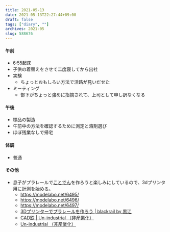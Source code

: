 ```yaml
---
title: 2021-05-13
date: 2021-05-13T22:27:44+09:00
draft: false
tags: ["diary", ""]
archives: 2021-05
slug: 588676
---
```

#### 午前
- 6:55起床
- 子供の着替えをさせて二度寝してから出社
- 実験
  - ちょっとおもしろい方法で活路が見いだせた
- ミーティング
  - 部下がちょっと強めに指摘されて、上司として申し訳なくなる
#### 午後
- 標品の製造
- 午前中の方法を確認するために測定と溶剤選び
- ほぼ残業なしで帰宅
#### 体調
- 普通
#### その他
- 息子がプラレールで[ことでん](https://www.kotoden.co.jp/)を作ろうと楽しみにしているので、3dプリンタ用に計測を始める。
  - https://modelabo.net/6495/
  - https://modelabo.net/6496/
  - https://modelabo.net/6497/
  - [3Dプリンターでプラレールを作ろう | blackrail by 黒江](https://ameblo.jp/kuroe-ktr/entry-12537784036.html)
  - [CAD鉄 | Un-industrial （非産業化）](http://ah3dprintshop.com/tag/cad%E9%89%84)
  - [Un-industrial （非産業化）](http://ah3dprintshop.com/)